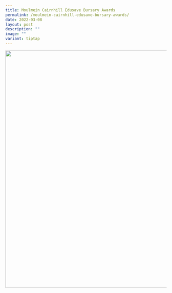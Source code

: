 ```yaml
---
title: Moulmein Cairnhill Edusave Bursary Awards
permalink: /moulmein-cairnhill-edusave-bursary-awards/
date: 2022-03-08
layout: post
description: ""
image: ""
variant: tiptap
---
```

<div class="isomer-image-wrapper">
<img style="width: 740px; color: rgb(0, 0, 0); font-family: system-ui, -apple-system, &quot;system-ui&quot;, &quot;Segoe UI&quot;, Roboto, Oxygen, Ubuntu, Cantarell, &quot;Open Sans&quot;, &quot;Helvetica Neue&quot;, sans-serif; font-size: medium; font-style: normal; font-variant-ligatures: normal; font-variant-caps: normal; font-weight: 400; letter-spacing: normal; orphans: 2; text-align: start; text-indent: 0px; text-transform: none; widows: 2; word-spacing: 0px; -webkit-text-stroke-width: 0px; white-space: normal; text-decoration-thickness: initial; text-decoration-style: initial; text-decoration-color: initial;" height="auto" width="100%" src="https://moca.sgp1.cdn.digitaloceanspaces.com/News%20%26%20Notices/62285ecb3876ce141a7d459d_Blue%2520%2526%2520Orange%2520Illustration%2520Get%2520Tested%2520Covid%2520Instagram%2520Post%2520(3508%2520%25C3%2597%25202480%2520px)%2520(2480%2520%25C3%2597%25203508%2520px)(4).webp">
</div>
<p></p>
